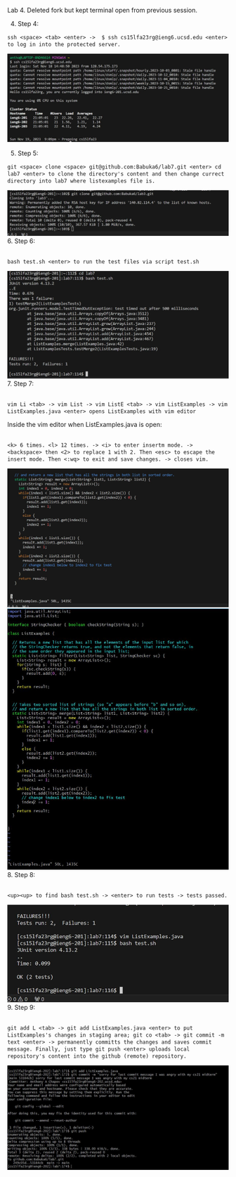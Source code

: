 Lab 4. Deleted fork but kept terminal open from previous session. 

4. Step 4: 
 ```
ssh <space> <tab> <enter> ->  $ ssh cs15lfa23rg@ieng6.ucsd.edu <enter> to log in into the protected server. 
```
![alt text](Lab4_one.JPG)

5. Step 5: 
```
git <space> clone <space> git@github.com:Babuka6/lab7.git <enter> cd lab7 <enter> to clone the directory's content and then change currect directory into lab7 where listexamples file is. 
 ```
![alt text](Lab4_two.JPG)
6. Step 6:
```

bash test.sh <enter> to run the test files via script test.sh 
``` 
![alt text](bash_test_sh_fail..JPG)
7. Step 7:
```

vim Li <tab> -> vim List -> vim ListE <tab> -> vim ListExamples -> vim ListExamples.java <enter> opens ListExamples with vim editor
```
Inside the vim editor when ListExamples.java is open: 
```

<k> 6 times. <l> 12 times. -> <i> to enter insertm mode. -> <backspace> then <2> to replace 1 with 2. Then <esc> to escape the insert mode. Then <:wq> to exit and save changes. -> closes vim.
```
![alt text](openedvimofListexample.JPG) 
![alt text](vimFixed.JPG)
8. Step 8:
```

<up><up> to find bash test.sh -> <enter> to run tests -> tests passed.
```
![alt text](testpass.JPG)
9. Step 9:
```

git add L <tab> -> git add ListExamples.java <enter> to put ListExamples's changes in staging area; git co <tab> -> git commit -m text <enter> -> permanently committs the changes and saves commit message. Finally, just type git push <enter> uploads local repository's content into the github (remote) repository.
```
 ![alt text](gitcommitNew.JPG)







